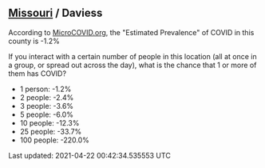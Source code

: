 
## [Missouri](/united-states/missouri) / Daviess

According to [MicroCOVID.org](http://microcovid.org),
the "Estimated Prevalence" of COVID in this county is -1.2%

If you interact with a certain number of people in this location
(all at once in a group, or spread out across the day), what is the chance that
1 or more of them has COVID?

- 1 person: -1.2%
- 2 people: -2.4%
- 3 people: -3.6%
- 5 people: -6.0%
- 10 people: -12.3%
- 25 people: -33.7%
- 100 people: -220.0%

Last updated: 2021-04-22 00:42:34.535553 UTC
